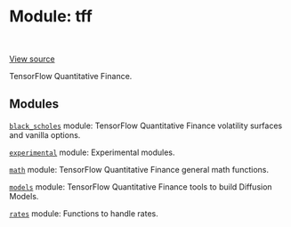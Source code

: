 <div itemscope itemtype="http://developers.google.com/ReferenceObject">
<meta itemprop="name" content="tff" />
<meta itemprop="path" content="Stable" />
</div>

# Module: tff

<!-- Insert buttons and diff -->

<table class="tfo-notebook-buttons tfo-api" align="left">
</table>

<a target="_blank" href="https://github.com/google/tf-quant-finance/blob/master/tf_quant_finance/__init__.py">View source</a>



TensorFlow Quantitative Finance.



## Modules

[`black_scholes`](./tff/black_scholes.md) module: TensorFlow Quantitative Finance volatility surfaces and vanilla options.

[`experimental`](./tff/experimental.md) module: Experimental modules.

[`math`](./tff/math.md) module: TensorFlow Quantitative Finance general math functions.

[`models`](./tff/models.md) module: TensorFlow Quantitative Finance tools to build Diffusion Models.

[`rates`](./tff/rates.md) module: Functions to handle rates.

